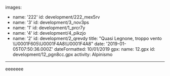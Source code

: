 images:
  - name: '222'
    id: development/222_mex5rv
  - name: '3'
    id: development/3_nov3ps
  - name: '1'
    id: development/1_prcr7y
  - name: '4'
    id: development/4_pikzjo
  - name: '2'
    id: development/2_qrevdy
title: "Quasi Legnone, troppo vento \U0001F605\U0001F4A8\U0001F4A8"
date: '2019-01-05T07:50:36.000Z'
dateFormatted: 10/01/2019
gpx:
  name: 12.gpx
  id: development/12_pgn8cc.gpx
activity: Alpinismo
---
eeeeeee